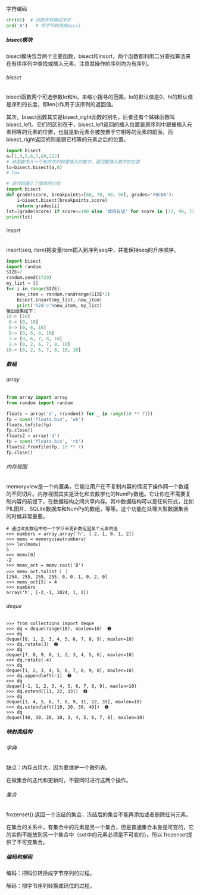 字符编码

```python
chr(65)  # 将数字转换成字符
ord('A')   # 将字符转换成ascii
```

##### bisect模块

bisect模块包含两个主要函数，bisect和insort，两个函数都利用二分查找算法来在有序序列中查找或插入元素。注意其操作的序列均为有序列。

###### bisect

bisect函数两个可选参数lo和hi，来缩小搜寻的范围。lo的默认值是0，hi的默认值是序列的长度，即len()作用于该序列的返回值。

其次，bisect函数其实是bisect_right函数的别名，后者还有个姊妹函数叫bisect_left。它们的区别在于，bisect_left返回的插入位置是原序列中跟被插入元素相等的元素的位置，也就是新元素会被放置于它相等的元素的前面，而bisect_right返回的则是跟它相等的元素之后的位置。

```python
import bisect
a=[1,3,5,6,7,89,222]
# 该函数传入一个有序序列和要插入的数字，返回要插入数字的位置
lo=bisect.bisect(a,8)
# lo=
```

```python
# 该代码展示了成绩的分档
import bisect
def grade(score, breakpoints=[60, 70, 80, 90], grades='FDCBA'):
    i=bisect.bisect(breakpoints,score)
    return grades[i]
lst=[grade(score) if score<=100 else '成绩有误' for score in [33, 99, 77, 70, 89, 90, 100,104]]
print(lst)
```

###### insort

insort(seq, item)把变量item插入到序列seq中，并能保持seq的升序顺序。

```python
import bisect
import random
SIZE=7
random.seed(1729)
my_list = []
for i in range(SIZE):
    new_item = random.randrange(SIZE*2)
    bisect.insort(my_list, new_item)
    print('%2d->'%new_item, my_list)
输出结果如下：
10-> [10]
 0-> [0, 10]
 6-> [0, 6, 10]
 8-> [0, 6, 8, 10]
 7-> [0, 6, 7, 8, 10]
 2-> [0, 2, 6, 7, 8, 10]
10-> [0, 2, 6, 7, 8, 10, 10]
```

##### 数组

###### array

```python
from array import array
from random import random

floats = array('d', (random() for _ in range(10 ** 7)))
fp = open('floats.bin', 'wb')
floats.tofile(fp)
fp.close()
floats2 = array('d')
fp = open('floats.bin', 'rb')
floats2.fromfile(fp, 10 ** 7)
fp.close()
```

###### 内存视图

memoryview是一个内置类，它能让用户在不复制内容的情况下操作同一个数组的不同切片。内存视图其实是泛化和去数学化的NumPy数组。它让你在不需要复制内容的前提下，在数据结构之间共享内存。其中数据结构可以是任何形式，比如PIL图片、SQLite数据库和NumPy的数组，等等。这个功能在处理大型数据集合的时候非常重要。

```
# 通过改变数组中的一个字节来更新数组里某个元素的值
>>> numbers = array.array('h', [-2,-1, 0, 1, 2])
>>> memv = memoryview(numbers) 
>>> len(memv)
5
>>> memv[0] 
-2
>>> memv_oct = memv.cast('B')  
>>> memv_oct.tolist（　） 
[254, 255, 255, 255, 0, 0, 1, 0, 2, 0]
>>> memv_oct[5] = 4  
>>> numbers
array('h', [-2,-1, 1024, 1, 2])  
```

###### deque

```
>>> from collections import deque
>>> dq = deque(range(10), maxlen=10)  ➊
>>> dq
deque([0, 1, 2, 3, 4, 5, 6, 7, 8, 9], maxlen=10)
>>> dq.rotate(3)  ➋
>>> dq
deque([7, 8, 9, 0, 1, 2, 3, 4, 5, 6], maxlen=10)
>>> dq.rotate(-4)
>>> dq
deque([1, 2, 3, 4, 5, 6, 7, 8, 9, 0], maxlen=10)
>>> dq.appendleft(-1)  ➌
>>> dq
deque([-1, 1, 2, 3, 4, 5, 6, 7, 8, 9], maxlen=10)
>>> dq.extend([11, 22, 33])  ➍
>>> dq
deque([3, 4, 5, 6, 7, 8, 9, 11, 22, 33], maxlen=10)
>>> dq.extendleft([10, 20, 30, 40])  ➎
>>> dq
deque([40, 30, 20, 10, 3, 4, 5, 6, 7, 8], maxlen=10)
```

##### 映射类结构

###### 字典

缺点：内存占用大，因为要维护一个散列表。

在做集合的迭代和更新时，不要同时进行这两个操作。

###### 集合

frozenset():返回一个冻结的集合，冻结后的集合不能再添加或者删除任何元素。

在集合的关系中，有集合中的元素是另一个集合，但是普通集合本身是可变的，它的实例不能放到另一个集合中（set中的元素必须是不可变的）。所以 frozenset提供了不可变集合。

##### 编码和解码

编码：把码位转换成字节序列的过程。

解码：把字节序列转换成码位的过程。
